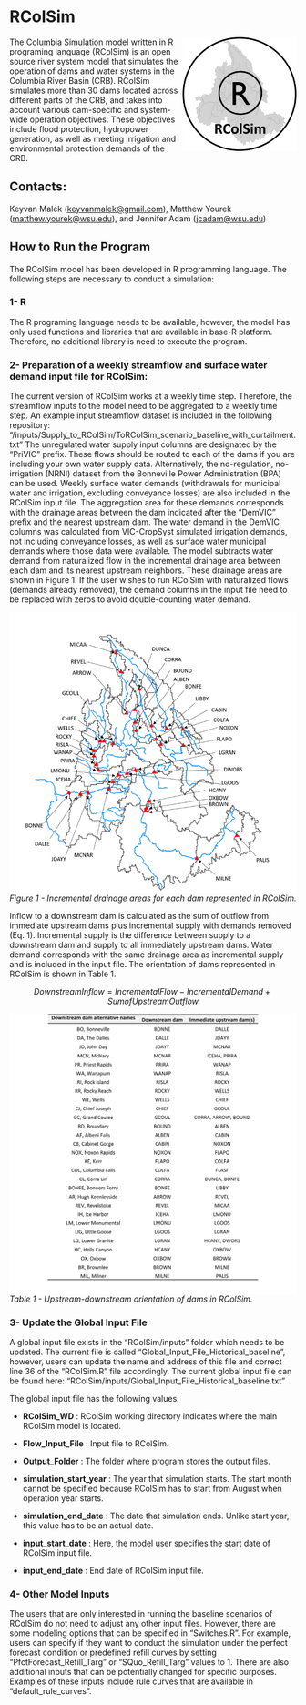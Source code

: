 ﻿# RColSim
 
<img style="float: right;" src="RColSim-logo.png" width="200">

The Columbia Simulation model written in R programing language (RColSim) is an open source river system model that simulates the operation of dams and water systems in the Columbia River Basin (CRB). RColSim simulates more than 30 dams located across different parts of the CRB, and takes into account various dam-specific and system-wide operation objectives. These objectives include flood protection, hydropower generation, as well as meeting irrigation and environmental protection demands of the CRB.

## Contacts: 
Keyvan Malek (keyvanmalek@gmail.com), Matthew Yourek (matthew.yourek@wsu.edu), and Jennifer Adam (jcadam@wsu.edu)


## How to Run the Program
The RColSim model has been developed in R programming language. The following steps are necessary to conduct a simulation:

### 1-	R 
The R programing language needs to be available, however, the model has only used functions and libraries that are available in base-R platform. Therefore, no additional library is need to execute the program.


### 2-	Preparation of a weekly streamflow and surface water demand input file for RColSim:
The current version of RColSim works at a weekly time step. Therefore, the streamflow inputs to the model need to be aggregated to a weekly time step. An example input streamflow dataset is included in the following repository:
“/inputs/Supply_to_RColSim/ToRColSim_scenario_baseline_with_curtailment.txt”
The unregulated water supply input columns are designated by the “PriVIC” prefix. These flows should be routed to each of the dams if you are including your own water supply data. Alternatively, the no-regulation, no-irrigation (NRNI) dataset from the Bonneville Power Administration (BPA) can be used.
Weekly surface water demands (withdrawals for municipal water and irrigation, excluding conveyance losses) are also included in the RColSim input file. The aggregation area for these demands corresponds with the drainage areas between the dam indicated after the “DemVIC” prefix and the nearest upstream dam. The water demand in the DemVIC columns was calculated from VIC-CropSyst simulated irrigation demands, not including conveyance losses, as well as surface water municipal demands where those data were available.  The model subtracts water demand from naturalized flow in the incremental drainage area between each dam and its nearest upstream neighbors. These drainage areas are shown in Figure 1. If the user wishes to run RColSim with naturalized flows (demands already removed), the demand columns in the input file need to be replaced with zeros to avoid double-counting water demand. 

<p align="center">

<img style="float: right;" src="JOSS-paper/RColSim_dams.png" width="700">

*Figure 1 - Incremental drainage areas for each dam represented in RColSim.*

</p>

Inflow to a downstream dam is calculated as the sum of outflow from immediate upstream dams plus incremental supply with demands removed (Eq. 1). Incremental supply is the difference between supply to a downstream dam and supply to all immediately upstream dams. Water demand corresponds with the same drainage area as incremental supply and is included in the input file. The orientation of dams represented in RColSim is shown in Table 1.


```math

Downstream Inflow = Incremental Flow - Incremental Demand + Sum of Upstream Outflow

```

<p align="center">

<img style="float: right;" src="JOSS-paper/RColSim_Inflow_points.png" width="700">

*Table 1 - Upstream-downstream orientation of dams in RColSim.* 

</p>

### 3-	Update the Global Input File 
A global input file exists in the “RColSim/inputs” folder which needs to be updated. The current file is called “Global_Input_File_Historical_baseline”, however, users can update the name and address of this file and correct line 36 of the “RColSim.R” file accordingly. The current global input file can be found here: “RColSim/inputs/Global_Input_File_Historical_baseline.txt”

The global input file has the following values:

-	**RColSim_WD** : 
RColSim working directory indicates where the main RColSim model is located.
 
-	**Flow_Input_File** : 
Input file to RColSim.

-	**Output_Folder** : 
The folder where program stores the output files.

-	**simulation_start_year** : 
The year that simulation starts. The start month cannot be specified because RColSim has to start from August when operation year starts.

-	**simulation_end_date** : 
The date that simulation ends. Unlike start year, this value has to be an actual date.

-	**input_start_date** : 
Here, the model user specifies the start date of RColSim input file.

-	**input_end_date** : 
End date of RColSim input file.

### 4- Other Model Inputs
The users that are only interested in running the baseline scenarios of RColSim do not need to adjust any other input files. However, there are some modeling options that can be specified in “Switches.R”. For example, users can specify if they want to conduct the simulation under the perfect forecast condition or predefined refill curves by setting “PfctForecast_Refill_Targ” or “SQuo_Refill_Targ” values to 1. There are also additional inputs that can be potentially changed for specific purposes. Examples of these inputs include rule curves that are available in “default_rule_curves”. 
